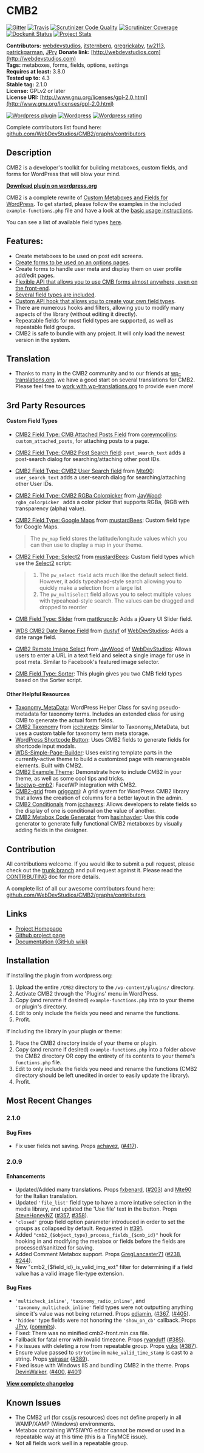 # CMB2

[![Gitter](https://badges.gitter.im/Join%20Chat.svg)](https://gitter.im/WebDevStudios/CMB2?utm_source=badge&utm_medium=badge&utm_campaign=pr-badge&utm_content=badge)
[![Travis](https://img.shields.io/travis/WebDevStudios/CMB2.svg)](https://travis-ci.org/WebDevStudios/CMB2/)
[![Scrutinizer Code Quality](https://img.shields.io/scrutinizer/g/WebDevStudios/CMB2.svg)](https://scrutinizer-ci.com/g/WebDevStudios/CMB2/?branch=trunk)
[![Scrutinizer Coverage](https://img.shields.io/scrutinizer/coverage/g/WebDevStudios/CMB2.svg)](https://scrutinizer-ci.com/g/WebDevStudios/CMB2/?branch=trunk)
[![Dockunit Status](https://dockunit.io/svg/WebDevStudios/CMB2?trunk)](https://dockunit.io/projects/WebDevStudios/CMB2#trunk)
[![Project Stats](https://www.openhub.net/p/CMB2/widgets/project_thin_badge.gif)](https://www.openhub.net/p/CMB2)

**Contributors:**      [webdevstudios](https://github.com/webdevstudios), [jtsternberg](https://github.com/jtsternberg), [gregrickaby](https://github.com/gregrickaby), [tw2113](https://github.com/tw2113), [patrickgarman](https://github.com/pmgarman), [JPry](https://github.com/JPry)
**Donate link:**       [http://webdevstudios.com](http://webdevstudios.com)  
**Tags:**              metaboxes, forms, fields, options, settings  
**Requires at least:** 3.8.0  
**Tested up to:**      4.3  
**Stable tag:**        2.1.0  
**License:**           GPLv2 or later  
**License URI:**       [http://www.gnu.org/licenses/gpl-2.0.html](http://www.gnu.org/licenses/gpl-2.0.html)  

[![Wordpress plugin](http://img.shields.io/wordpress/plugin/v/cmb2.svg)](https://wordpress.org/plugins/cmb2/)
[![Wordpress](http://img.shields.io/wordpress/plugin/dt/cmb2.svg)](https://wordpress.org/plugins/cmb2/)
[![Wordpress rating](http://img.shields.io/wordpress/plugin/r/cmb2.svg)](https://wordpress.org/plugins/cmb2/)

Complete contributors list found here: [github.com/WebDevStudios/CMB2/graphs/contributors](https://github.com/WebDevStudios/CMB2/graphs/contributors)

## Description

CMB2 is a developer's toolkit for building metaboxes, custom fields, and forms for WordPress that will blow your mind.

**[Download plugin on wordpress.org](http://wordpress.org/plugins/cmb2/)**

CMB2 is a complete rewrite of [Custom Metaboxes and Fields for WordPress](https://github.com/WebDevStudios/Custom-Metaboxes-and-Fields-for-WordPress). To get started, please follow the examples in the included `example-functions.php` file and have a look at the [basic usage instructions](https://github.com/WebDevStudios/CMB2/wiki/Basic-Usage).

You can see a list of available field types [here](https://github.com/WebDevStudios/CMB2/wiki/Field-Types#types).

## Features:

* Create metaboxes to be used on post edit screens.
* [Create forms to be used on an options pages](https://github.com/WebDevStudios/CMB2/wiki/Using-CMB-to-create-an-Admin-Theme-Options-Page).
* Create forms to handle user meta and display them on user profile add/edit pages.
* [Flexible API that allows you to use CMB forms almost anywhere, even on the front-end](https://github.com/WebDevStudios/CMB2/wiki/Bringing-Metaboxes-to-the-Front-end).
* [Several field types are included](https://github.com/WebDevStudios/CMB2/wiki/Field-Types).
* [Custom API hook that allows you to create your own field types](https://github.com/WebDevStudios/CMB2/wiki/Adding-your-own-field-types).
* There are numerous hooks and filters, allowing you to modify many aspects of the library (without editing it directly).
* Repeatable fields for most field types are supported, as well as repeatable field groups.
* CMB2 is safe to bundle with any project. It will only load the newest version in the system.

## Translation
* Thanks to many in the CMB2 community and to our friends at [wp-translations.org](http://wp-translations.org/project/cmb2/), we have a good start on several translations for CMB2. Please feel free to [work with wp-translations.org](http://wp-translations.org/project/cmb2/) to provide even more!

## 3rd Party Resources

#### Custom Field Types
* [CMB2 Field Type: CMB Attached Posts Field](https://github.com/coreymcollins/cmb-attached-posts) from [coreymcollins](https://github.com/coreymcollins): `custom_attached_posts`, for attaching posts to a page.
* [CMB2 Field Type: CMB2 Post Search field](https://github.com/WebDevStudios/CMB2-Post-Search-field): `post_search_text` adds a post-search dialog for searching/attaching other post IDs.
* [CMB2 Field Type: CMB2 User Search field](https://github.com/Mte90/CMB2-User-Search-field) from [Mte90](https://github.com/Mte90): `user_search_text` adds a user-search dialog for searching/attaching other User IDs.
* [CMB2 Field Type: CMB2 RGBa Colorpicker](https://github.com/JayWood/CMB2_RGBa_Picker) from [JayWood](https://github.com/JayWood): `rgba_colorpicker ` adds a color picker that supports RGBa, (RGB with transparency (alpha) value).
* [CMB2 Field Type: Google Maps](https://github.com/mustardBees/cmb_field_map) from [mustardBees](https://github.com/mustardBees): Custom field type for Google Maps.
	> The `pw_map` field stores the latitude/longitude values which you can then use to display a map in your theme.

* [CMB2 Field Type: Select2](https://github.com/mustardBees/cmb-field-select2) from [mustardBees](https://github.com/mustardBees): Custom field types which use the [Select2](http://ivaynberg.github.io/select2/) script:

	> 1. The `pw_select field` acts much like the default select field. However, it adds typeahead-style search allowing you to quickly make a selection from a large list
	> 2. The `pw_multiselect` field allows you to select multiple values with typeahead-style search. The values can be dragged and dropped to reorder

* [CMB Field Type: Slider](https://github.com/qmatt/cmb2-field-slider) from [mattkrupnik](https://github.com/mattkrupnik/): Adds a jQuery UI Slider field.
* [WDS CMB2 Date Range Field](https://github.com/WebDevStudios/CMB2-Date-Range-Field) from [dustyf](https://github.com/dustyf) of [WebDevStudios](https://github.com/WebDevStudios): Adds a date range field.
* [CMB2 Remote Image Select](https://github.com/WebDevStudios/CMB2-Remote-Image-Select-Field) from [JayWood](https://github.com/JayWood) of [WebDevStudios](https://github.com/WebDevStudios): Allows users to enter a URL in a text field and select a single image for use in post meta. Similar to Facebook's featured image selector.
* [CMB Field Type: Sorter](https://wordpress.org/plugins/cmb-field-type-sorter/): This plugin gives you two CMB field types based on the Sorter script.

#### Other Helpful Resources
* [Taxonomy_MetaData](https://github.com/jtsternberg/Taxonomy_MetaData#to-use-taxonomy_metadata-with-custom-metaboxes-and-fields): WordPress Helper Class for saving pseudo-metadata for taxonomy terms. Includes an extended class for using CMB to generate the actual form fields.
* [CMB2 Taxonomy](https://github.com/jcchavezs/cmb2-taxonomy) from [jcchavezs](https://github.com/jcchavezs/): Similar to Taxonomy_MetaData, but uses a custom table for taxonomy term meta storage.
* [WordPress Shortcode Button](https://github.com/jtsternberg/Shortcode_Button): Uses CMB2 fields to generate fields for shortcode input modals.
* [WDS-Simple-Page-Builder](https://github.com/WebDevStudios/WDS-Simple-Page-Builder): Uses existing template parts in the currently-active theme to build a customized page with rearrangeable elements. Built with CMB2.
* [CMB2 Example Theme](https://github.com/WebDevStudios/CMB2-Example-Theme): Demonstrate how to include CMB2 in your theme, as well as some cool tips and tricks.
* [facetwp-cmb2](https://github.com/FacetWP/facetwp-cmb2): FacetWP integration with CMB2.
* [CMB2-grid](https://github.com/origgami/CMB2-grid) from [origgami](https://github.com/origgami/): A grid system for WordPress CMB2 library that allows the creation of columns for a better layout in the admin.
* [CMB2 Conditionals](https://github.com/jcchavezs/cmb2-conditionals) from [jcchavezs](https://github.com/jcchavezs/): Allows developers to relate fields so the display of one is conditional on the value of another.
* [CMB2 Metabox Code Generator](http://hasinhayder.github.io/cmb2-metabox-generator/) from [hasinhayder](https://github.com/hasinhayder/): Use this code generator to generate fully functional CMB2 metaboxes by visually adding fields in the designer.

## Contribution
All contributions welcome. If you would like to submit a pull request, please check out the [trunk branch](https://github.com/WebDevStudios/CMB2/tree/trunk) and pull request against it. Please read the [CONTRIBUTING](https://github.com/WebDevStudios/CMB2/blob/master/CONTRIBUTING.md) doc for more details.

A complete list of all our awesome contributors found here: [github.com/WebDevStudios/CMB2/graphs/contributors](https://github.com/WebDevStudios/CMB2/graphs/contributors)

## Links
* [Project Homepage](http://cmb2.io)
* [Github project page](https://github.com/webdevstudios/CMB2)
* [Documentation (GitHub wiki)](https://github.com/webdevstudios/CMB2/wiki)

## Installation

If installing the plugin from wordpress.org:

1. Upload the entire `/CMB2` directory to the `/wp-content/plugins/` directory.
2. Activate CMB2 through the 'Plugins' menu in WordPress.
2. Copy (and rename if desired) `example-functions.php` into to your theme or plugin's directory.
2. Edit to only include the fields you need and rename the functions.
4. Profit.

If including the library in your plugin or theme:

1. Place the CMB2 directory inside of your theme or plugin.
2. Copy (and rename if desired) `example-functions.php` into a folder *above* the CMB2 directory OR copy the entirety of its contents to your theme's `functions.php` file.
2. Edit to only include the fields you need and rename the functions (CMB2 directory should be left unedited in order to easily update the library).
4. Profit.

## Most Recent Changes

### 2.1.0

#### Bug Fixes

* Fix user fields not saving. Props [achavez](https://github.com/achavez), ([#417](https://github.com/WebDevStudios/CMB2/pull/417)).

### 2.0.9

#### Enhancements

* Updated/Added many translations. Props [fxbenard](https://github.com/fxbenard), ([#203](https://github.com/WebDevStudios/CMB2/pull/344)) and [Mte90](https://github.com/Mte90) for the Italian translation.
* Updated `'file_list'` field type to have a more intutive selection in the media library, and updated the 'Use file' text in the button. Props [SteveHoneyNZ](https://github.com/SteveHoneyNZ) ([#357](https://github.com/WebDevStudios/CMB2/pull/357), [#358](https://github.com/WebDevStudios/CMB2/pull/358)).
* `'closed'` group field option parameter introduced in order to set the groups as collapsed by default. Requested in [#391](https://github.com/WebDevStudios/CMB2/issues/391).
* Added `"cmb2_{$object_type}_process_fields_{$cmb_id}"` hook for hooking in and modifying the metabox or fields before the fields are processed/sanitized for saving.
* Added Comment Metabox support. Props [GregLancaster71](https://github.com/GregLancaster71) ([#238](https://github.com/WebDevStudios/CMB2/pull/238), [#244](https://github.com/WebDevStudios/CMB2/pull/244)).
* New "cmb2_{$field_id}_is_valid_img_ext" filter for determining if a field value has a valid image file-type extension.

#### Bug Fixes

* `'multicheck_inline'`, `'taxonomy_radio_inline'`, and `'taxonomy_multicheck_inline'` field types were not outputting anything since it's value was not being returned. Props [ediamin](https://github.com/ediamin), ([#367](https://github.com/WebDevStudios/CMB2/pull/367), ([#405](https://github.com/WebDevStudios/CMB2/pull/405)).
* `'hidden'` type fields were not honoring the `'show_on_cb'` callback. Props [JPry](https://github.com/JPry), ([commits](https://github.com/WebDevStudios/CMB2/compare/5a4146eec546089fbe1a1c859d680dfda3a86ee2...1ef5ef1e3b2260ab381090c4abe9dc7234cfa0a6)).
* Fixed: There was no minified cmb2-front.min.css file.
* Fallback for fatal error with invalid timezone. Props [ryanduff](https://github.com/ryanduff) ([#385](https://github.com/WebDevStudios/CMB2/pull/385)).
* Fix issues with deleting a row from repeatable group. Props [yuks](https://github.com/yuks) ([#387](https://github.com/WebDevStudios/CMB2/pull/387)).
* Ensure value passed to `strtotime` in `make_valid_time_stamp` is cast to a string. Props [vajrasar](https://github.com/vajrasar) ([#389](https://github.com/WebDevStudios/CMB2/pull/389)).
* Fixed issue with Windows IIS and bundling CMB2 in the theme. Props [DevinWalker](https://github.com/DevinWalker), ([#400](https://github.com/WebDevStudios/CMB2/pull/400), [#401](https://github.com/WebDevStudios/CMB2/pull/401))

**[View complete changelog](https://github.com/WebDevStudios/CMB2/blob/master/CHANGELOG.md)**

## Known Issues

* The CMB2 url (for css/js resources) does not define properly in all WAMP/XAMP (Windows) environments.
* Metabox containing WYSIWYG editor cannot be moved or used in a repeatable way at this time (this is a TinyMCE issue).
* Not all fields work well in a repeatable group.

